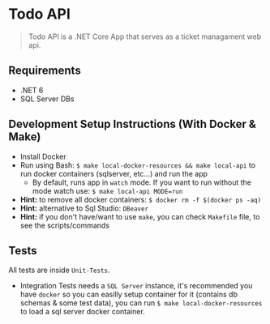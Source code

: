 # Todo API

> Todo API is a .NET Core App that serves as a ticket managament web api.

## Requirements
* .NET 6
* SQL Server DBs

## Development Setup Instructions (With Docker & Make)
- Install Docker
- Run using Bash: `$ make local-docker-resources && make local-api` to run docker containers (sqlserver, etc...) and run the app
  - By default, runs app in `watch` mode. If you want to run without the mode watch use: `$ make local-api MODE=run`
- **Hint:** to remove all docker containers: `$ docker rm -f $(docker ps -aq)` 
- **Hint:** alternative to Sql Studio: `DBeaver`
- **Hint:** if you don't have/want to use `make`, you can check `Makefile` file, to see the scripts/commands


## Tests
All tests are inside `Unit-Tests`.

* Integration Tests needs a `SQL Server` instance, it's recommended you have `docker` so you can easilly setup container for it (contains db schemas & some test data), you can run `$ make local-docker-resources` to load a sql server docker container.